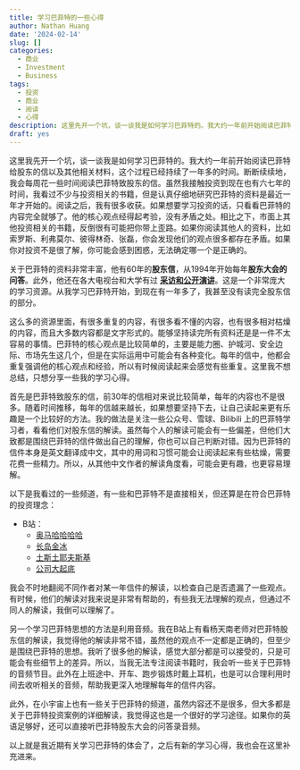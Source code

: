 ```yaml
---
title: 学习巴菲特的一些心得
author: Nathan Huang
date: '2024-02-14'
slug: []
categories:
  - 商业
  - Investment
  - Business
tags:
  - 投资
  - 商业
  - 阅读
  - 心得
description: 这里先开一个坑，谈一谈我是如何学习巴菲特的。我大约一年前开始阅读巴菲特给股东的信以及其他相关材料，这个过程已经持续了一年多的时间。断断续续地，我会每周花一些时间阅读巴菲特致股东的信。
draft: yes
---
```

 
这里我先开一个坑，谈一谈我是如何学习巴菲特的。我大约一年前开始阅读巴菲特给股东的信以及其他相关材料，这个过程已经持续了一年多的时间。断断续续地，我会每周花一些时间阅读巴菲特致股东的信。虽然我接触投资到现在也有六七年的时间，我看过不少与投资相关的书籍，但是认真仔细地研究巴菲特的资料是最近一年才开始的。阅读之后，我有很多收获。如果想要学习投资的话，只看看巴菲特的内容完全就够了。他的核心观点经得起考验，没有矛盾之处。相比之下，市面上其他投资相关的书籍，反倒很有可能把你带上歪路。如果你阅读其他人的资料，比如索罗斯、利弗莫尔、彼得林奇、张磊，你会发现他们的观点很多都存在矛盾。如果你对投资不是很了解，你可能会感到困惑，无法确定哪一个是正确的。

关于巴菲特的资料非常丰富，他有60年的**股东信**，从1994年开始每年**股东大会的问答**。此外，他还在各大电视台和大学有过 [**采访和公开演讲**](https://github.com/gengjiawen/buffett-chinese)。这是一个非常庞大的学习资源。从我学习巴菲特开始，到现在有一年多了，我甚至没有读完全股东信的部分。

这么多的资源里面，有很多重复的内容，有很多看不懂的内容，也有很多相对枯燥的内容，而且大多数内容都是文字形式的。能够坚持读完所有资料还是是一件不太容易的事情。巴菲特的核心观点是比较简单的，主要是能力圈、护城河、安全边际、市场先生这几个，但是在实际运用中可能会有各种变化。每年的信中，他都会重复强调他的核心观点和经验，所以有时候阅读起来会感觉有些重复。这里我不想总结，只想分享一些我的学习心得。

首先是巴菲特致股东的信，前30年的信相对来说比较简单，每年的内容也不是很多。随着时间推移，每年的信越来越长，如果想要坚持下去，让自己读起来更有乐趣是一个比较好的方法。我的做法是关注一些公众号、雪球、Bilibili 上的巴菲特学习者，看看他们对股东信的解读。虽然每个人的解读可能会有一些偏差，但他们大致都是围绕巴菲特的信件做出自己的理解，你也可以自己判断对错。因为巴菲特的信件本身是英文翻译成中文，其中的用词和习惯可能会让阅读起来有些枯燥，需要花费一些精力。所以，从其他中文作者的解读角度看，可能会更有趣，也更容易理解。

以下是我看过的一些频道，有一些和巴菲特不是直接相关，但还算是在符合巴菲特的投资理念：

-  B站：
   - [奥马哈哈哈哈](https://space.bilibili.com/1335694374/?spm_id_from=333.999.0.0)
   - [长岛金冰](https://space.bilibili.com/627825846/?spm_id_from=333.999.0.0)
   - [土斯土耶夫斯基](https://space.bilibili.com/362876897/?spm_id_from=333.999.0.0)
   - [公司大起底](https://space.bilibili.com/1274077132/?spm_id_from=333.999.0.0)

我会不时地翻阅不同作者对某一年信件的解读，以检查自己是否遗漏了一些观点。有时候，他们的解读对我来说是非常有帮助的，有些我无法理解的观点，但通过不同人的解读，我倒可以理解了。

另一个学习巴菲特思想的方法是利用音频。我在B站上有看杨天南老师对巴菲特股东信的解读，我觉得他的解读非常不错，虽然他的观点不一定都是正确的，但至少是围绕巴菲特的思想。我听了很多他的解读，感觉大部分都是可以接受的，只是可能会有些细节上的差异。所以，当我无法专注阅读书籍时，我会听一些关于巴菲特的音频节目。此外在上班途中、开车、跑步锻炼时戴上耳机，也是可以合理利用时间去收听相关的音频，帮助我更深入地理解每年的信件内容。

此外，在小宇宙上也有一些关于巴菲特的频道，虽然内容还不是很多，但大多都是关于巴菲特投资案例的详细解读，我觉得这也是一个很好的学习途径。如果你的英语足够好，还可以直接听巴菲特股东大会的问答录音频。

以上就是我近期有关学习巴菲特的体会了，之后有新的学习心得，我也会在这里补充进来。